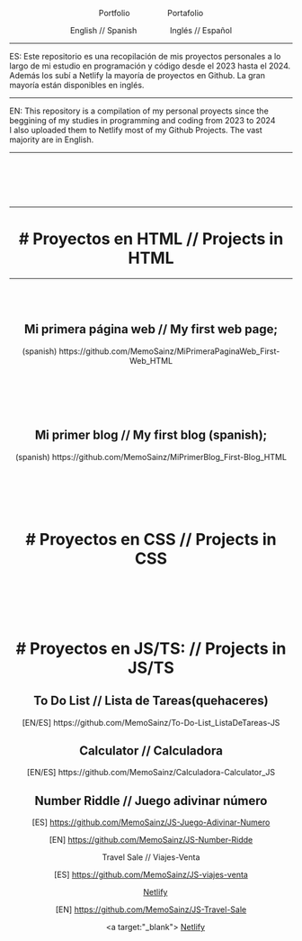 <p align="center">Portfolio &nbsp; &nbsp; &nbsp; &nbsp; &nbsp; &nbsp; &nbsp; &nbsp;  Portafolio</p>

<p align="center">English // Spanish &nbsp; &nbsp; &nbsp; &nbsp; &nbsp; &nbsp; &nbsp;  Inglés // Español</p>
<hr>
ES: Este repositorio es una recopilación de mis proyectos personales a lo largo de mi estudio en programación y código desde el 2023 hasta el 2024.
<br>
     Además los subí a Netlify la mayoría de proyectos en Github. La gran mayoría están disponibles en inglés.
<br> <hr>
EN: This repository is a compilation of my personal proyects since the beggining of my studies in programming and coding from 2023 to 2024<br>
     I also uploaded them to Netlify most of my Github Projects. The vast majority are in English.
<hr>
     
<br><br><br><br>
<div align="center">
<hr>
<h1># Proyectos en HTML   //    Projects in HTML</h1>



<hr><br><br>
<h2>Mi primera página web    //    My first web page;</h2>
(spanish) https://github.com/MemoSainz/MiPrimeraPaginaWeb_First-Web_HTML




<br><br><br><br>
<h2>Mi primer blog    //    My first blog (spanish);</h2>
(spanish) https://github.com/MemoSainz/MiPrimerBlog_First-Blog_HTML




<br><br><br><br>
<h1># Proyectos en CSS     //     Projects in CSS </h1>




<br><br><br><br>
<h1># Proyectos en JS/TS:     //     Projects in JS/TS </h1>


<h2>To Do List     //     Lista de Tareas(quehaceres)</h2>
[EN/ES] https://github.com/MemoSainz/To-Do-List_ListaDeTareas-JS


<h2>Calculator     //     Calculadora</h2>
[EN/ES] https://github.com/MemoSainz/Calculadora-Calculator_JS

<h2>Number Riddle     //     Juego adivinar número</h2>

[ES] https://github.com/MemoSainz/JS-Juego-Adivinar-Numero

[EN] https://github.com/MemoSainz/JS-Number-Ridde

Travel Sale     //     Viajes-Venta

[ES] https://github.com/MemoSainz/JS-viajes-venta 

&nbsp; &nbsp; [Netlify](https://viajes-venta-javascript.netlify.app/)

[EN] https://github.com/MemoSainz/JS-Travel-Sale

&nbsp; &nbsp; <a target:"_blank"> [Netlify](https://travel-sales-javascript.netlify.app/) <a>




</body>
